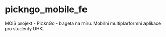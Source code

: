 # pickngo_mobile_fe
MOIS projekt - PicknGo - bageta na míru. Mobilní multiplarformní aplikace pro studenty UHK. 
